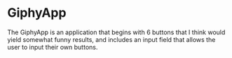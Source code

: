 # GiphyApp

The GiphyApp is an application that begins with 6 buttons that I think would yield somewhat funny results, and includes an input field that allows the user to input their own buttons.

